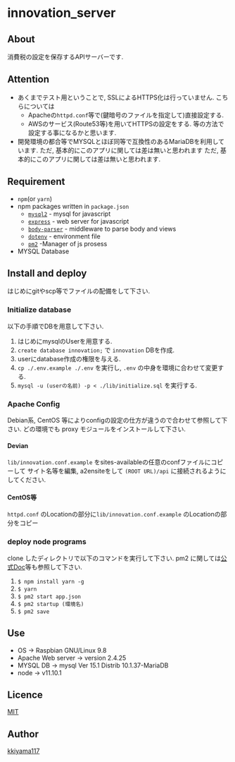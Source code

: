 # innovation_server

## About
消費税の設定を保存するAPIサーバーです.

## Attention
- あくまでテスト用ということで, SSLによるHTTPS化は行っていません.
こちらについては
  - Apacheの`httpd.conf`等で(鍵暗号のファイルを指定して)直接設定する.
  - AWSのサービス(Route53等)を用いてHTTPSの設定をする.
 等の方法で設定する事になるかと思います.
- 開発環境の都合等でMYSQLとほぼ同等で互換性のあるMariaDBを利用しています.
  ただ, 基本的にこのアプリに関しては差は無いと思われます
    ただ, 基本的にこのアプリに関しては差は無いと思われます.

## Requirement
- `npm`(or `yarn`)
- npm packages written in `package.json`
  - [`mysql2`](https://github.com/sidorares/node-mysql2) - mysql for javascript
  - [`express`](https://expressjs.com/ja/) - web server for javascript
  - [`body-parser`](https://github.com/expressjs/body-parser) - middleware to parse body and views
  - [`dotenv`](https://github.com/motdotla/dotenv) - environment file
  - [`pm2`](http://pm2.keymetrics.io/docs/usage/quick-start/) -Manager of js prosess
- MYSQL Database

## Install and deploy
はじめにgitやscp等でファイルの配備をして下さい.
### Initialize database
以下の手順でDBを用意して下さい.
1. はじめにmysqlのUserを用意する.
2. `create database innovation;` で `innovation` DBを作成. 
2. userにdatabase作成の権限を与える.
3. `cp ./.env.example ./.env` を実行し, `.env` の中身を環境に合わせて変更する.
4. `mysql -u (userの名前) -p < ./lib/initialize.sql` を実行する.

### Apache Config
Debian系, CentOS 等によりconfigの設定の仕方が違うので合わせて参照して下さい.
どの環境でも proxy モジュールをインストールして下さい.
#### Devian
`lib/innovation.conf.example` をsites-availableの任意のconfファイルにコピーして
サイト名等を編集, a2ensiteをして `(ROOT URL)/api` に接続されるようにしてください.
#### CentOS等
`httpd.conf` のLocationの部分に`lib/innovation.conf.example` のLocationの部分をコピー

### deploy node programs
clone したディレクトリで以下のコマンドを実行して下さい.
pm2 に関しては[公式Doc](http://pm2.keymetrics.io/docs/usage/startup/)等も参照して下さい.
1. `$ npm install yarn -g`
2. `$ yarn`
3. `$ pm2 start app.json`
4. `$ pm2 startup (環境名)`
5. `$ pm2 save`

## Use
- OS -> Raspbian GNU/Linux 9.8 
- Apache Web server -> version 2.4.25
- MYSQL DB -> mysql  Ver 15.1 Distrib 10.1.37-MariaDB
- node -> v11.10.1

## Licence
[MIT]()

## Author
[kkiyama117](https://github.com/kkiyama117/)
